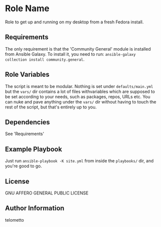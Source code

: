 Role Name
=========

Role to get up and running on my desktop from a fresh Fedora install.

Requirements
------------

The only requirement is that the 'Community General' module is installed from Ansible Galaxy. To install it, you need to run: `ansible-galaxy collection install community.general`.

Role Variables
--------------

The script is meant to be modular. Nothing is set under `defaults/main.yml` but the `vars/` dir contains a lot of files withvariables which are supposed to be set according to your
needs, such as packages, repos, URLs etc. You can nuke and pave anything under the `vars/` dir without having to touch the rest of the script, but that's entirely up to you.

Dependencies
------------

See 'Requirements'

Example Playbook
----------------

Just run `ansible-playbook -K site.yml` from inside the `playbooks/` dir, and you're good to go.

License
-------

GNU AFFERO GENERAL PUBLIC LICENSE

Author Information
------------------

telometto
